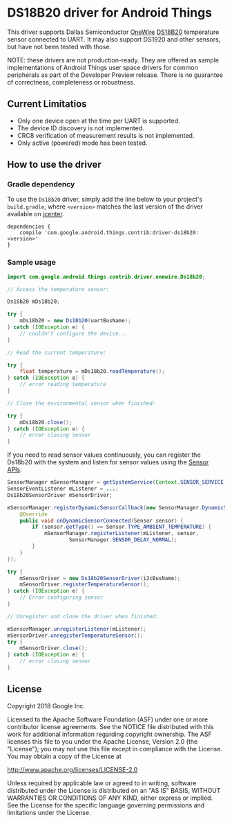 DS18B20 driver for Android Things
================================

This driver supports Dallas Semiconductor [OneWire] [DS18B20] temperature sensor connected to UART.
It may also support DS1920 and other sensors, but have not been tested with those.

NOTE: these drivers are not production-ready. They are offered as sample
implementations of Android Things user space drivers for common peripherals
as part of the Developer Preview release. There is no guarantee
of correctness, completeness or robustness.

Current Limitatios
---------------------

- Only one device open at the time per UART is supported.
- The device ID discovery is not implemented.
- CRC8 verification of measurement results is not implemented.
- Only active (powered) mode has been tested.

How to use the driver
---------------------

### Gradle dependency

To use the `Ds18b20` driver, simply add the line below to your project's `build.gradle`,
where `<version>` matches the last version of the driver available on [jcenter][jcenter].

```
dependencies {
    compile 'com.google.android.things.contrib:driver-ds18b20:<version>'
}
```

### Sample usage

```java
import com.google.android.things.contrib.driver.onewire.Ds18b20;

// Access the temperature sensor:

Ds18b20 mDs18b20;

try {
    mDs18b20 = new Ds18b20(uartBusName);
} catch (IOException e) {
    // couldn't configure the device...
}

// Read the current temperature:

try {
    float temperature = mDs18b20.readTemperature();
} catch (IOException e) {
    // error reading temperature
}

// Close the environmental sensor when finished:

try {
    mDs18b20.close();
} catch (IOException e) {
    // error closing sensor
}
```

If you need to read sensor values continuously, you can register the Ds18b20 with the system and
listen for sensor values using the [Sensor APIs][sensors]:
```java
SensorManager mSensorManager = getSystemService(Context.SENSOR_SERVICE);
SensorEventListener mListener = ...;
Ds18b20SensorDriver mSensorDriver;

mSensorManager.registerDynamicSensorCallback(new SensorManager.DynamicSensorCallback() {
    @Override
    public void onDynamicSensorConnected(Sensor sensor) {
        if (sensor.getType() == Sensor.TYPE_AMBIENT_TEMPERATURE) {
            mSensorManager.registerListener(mListener, sensor,
                    SensorManager.SENSOR_DELAY_NORMAL);
        }
    }
});

try {
    mSensorDriver = new Ds18b20SensorDriver(i2cBusName);
    mSensorDriver.registerTemperatureSensor();
} catch (IOException e) {
    // Error configuring sensor
}

// Unregister and close the driver when finished:

mSensorManager.unregisterListener(mListener);
mSensorDriver.unregisterTemperatureSensor();
try {
    mSensorDriver.close();
} catch (IOException e) {
    // error closing sensor
}
```

License
-------

Copyright 2018 Google Inc.

Licensed to the Apache Software Foundation (ASF) under one or more contributor
license agreements.  See the NOTICE file distributed with this work for
additional information regarding copyright ownership.  The ASF licenses this
file to you under the Apache License, Version 2.0 (the "License"); you may not
use this file except in compliance with the License.  You may obtain a copy of
the License at

  http://www.apache.org/licenses/LICENSE-2.0

Unless required by applicable law or agreed to in writing, software
distributed under the License is distributed on an "AS IS" BASIS, WITHOUT
WARRANTIES OR CONDITIONS OF ANY KIND, either express or implied.  See the
License for the specific language governing permissions and limitations under
the License.

[OneWire]: https://files.maximintegrated.com/sia_bu/public/owpd310r2.zip
[DS18B20]: https://datasheets.maximintegrated.com/en/ds/DS18B20.pdf
[jcenter]: https://bintray.com/google/androidthings/contrib-driver-ds18b20/_latestVersion
[sensors]: https://developer.android.com/guide/topics/sensors/sensors_overview.html
